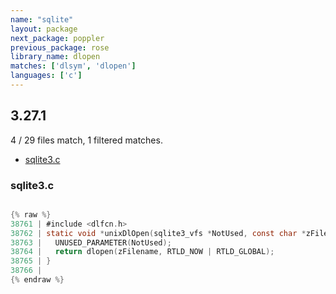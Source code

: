 ```yaml
---
name: "sqlite"
layout: package
next_package: poppler
previous_package: rose
library_name: dlopen
matches: ['dlsym', 'dlopen']
languages: ['c']
---
```

## 3.27.1
4 / 29 files match, 1 filtered matches.

 - [sqlite3.c](#sqlite3c)

### sqlite3.c

```c

{% raw %}
38761 | #include <dlfcn.h>
38762 | static void *unixDlOpen(sqlite3_vfs *NotUsed, const char *zFilename){
38763 |   UNUSED_PARAMETER(NotUsed);
38764 |   return dlopen(zFilename, RTLD_NOW | RTLD_GLOBAL);
38765 | }
38766 | 
{% endraw %}

```